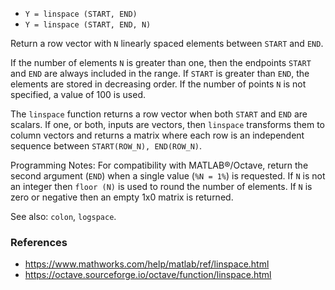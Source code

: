 - `Y = linspace (START, END)`
- `Y = linspace (START, END, N)`

Return a row vector with `N` linearly spaced elements between `START` and
`END`.

If the number of elements `N` is greater than one, then the endpoints `START`
and `END` are always included in the range. If `START` is greater than `END`,
the elements are stored in decreasing order. If the number of points `N` is not
specified, a value of 100 is used.

The `linspace` function returns a row vector when both `START` and `END` are
scalars. If one, or both, inputs are vectors, then `linspace` transforms them
to column vectors and returns a matrix where each row is an independent
sequence between `START(ROW_N), END(ROW_N)`.

Programming Notes: For compatibility with MATLAB&reg;/Octave, return the second
argument (`END`) when a single value (`%N = 1%`) is requested. If `N` is not an
integer then `floor (N)` is used to round the number of elements. If `N` is
zero or negative then an empty 1x0 matrix is returned.

See also: `colon`, `logspace`.

### References

- https://www.mathworks.com/help/matlab/ref/linspace.html
- https://octave.sourceforge.io/octave/function/linspace.html
